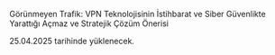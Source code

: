 Görünmeyen Trafik: VPN Teknolojisinin İstihbarat ve Siber Güvenlikte Yarattığı Açmaz ve Stratejik Çözüm Önerisi

25.04.2025 tarihinde yüklenecek.
